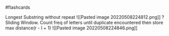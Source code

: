 #flashcards 

Longest Substring without repeat
![[Pasted image 20220508224812.png]]
?
Sliding Window. Count freq of letters until duplicate encountered then store max distance(r - l + 1)
![[Pasted image 20220508224846.png]]